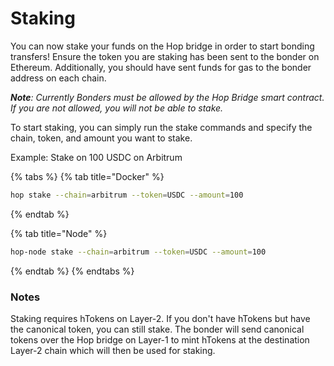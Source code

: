 # Staking

You can now stake your funds on the Hop bridge in order to start bonding transfers! Ensure the token you are staking has been sent to the bonder on Ethereum. Additionally, you should have sent funds for gas to the bonder address on each chain.

_**Note**: Currently Bonders must be allowed by the Hop Bridge smart contract. If you are not allowed, you will not be able to stake._


To start staking, you can simply run the stake commands and specify the chain, token, and amount you want to stake. 

Example: Stake on 100 USDC on Arbitrum

{% tabs %}
{% tab title="Docker" %}
```bash
hop stake --chain=arbitrum --token=USDC --amount=100
```
{% endtab %}

{% tab title="Node" %}
```bash
hop-node stake --chain=arbitrum --token=USDC --amount=100
```
{% endtab %}
{% endtabs %}


### Notes

Staking requires hTokens on Layer-2. If you don't have hTokens but have the canonical token, you can still stake. The bonder will send canonical tokens over the Hop bridge on Layer-1 to mint hTokens at the destination Layer-2 chain which will then be used for staking.

